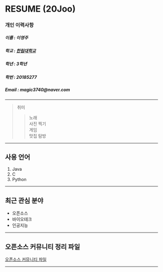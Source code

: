 # RESUME (20Joo)

### 개인 이력사항
  ##### 이름 : 이영주
  ##### 학교 : [한림대학교](https://www.hallym.ac.kr/)
  <h5> 학년 : 3학년 </h5>
  <h5> 학번 : 20185277 </h5>
  <h5> Email : magic3740@naver.com </h5>
  
 ------------------------- 
  > 취미  
  >> 노래  
  >> 사진 찍기  
  >> 게임  
  >> 맛집 탐방  
  -------------------------
  ## 사용 언어
  1. Java
  2. C
  3. Python
************************

  ## 최근 관심 분야 
  * 오픈소스
  * 바이오테크  
  * 인공지능  
-----------------------
  ## 오픈소스 커뮤니티 정리 파일
  [오픈소스 커뮤니티 파일](openSourceCommunity.md)
*************************

